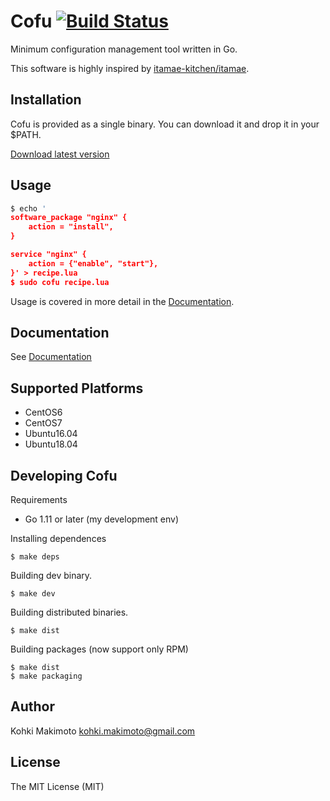 # Cofu [![Build Status](https://travis-ci.org/kohkimakimoto/cofu.svg?branch=master)](https://travis-ci.org/kohkimakimoto/cofu)

Minimum configuration management tool written in Go.

This software is highly inspired by [itamae-kitchen/itamae](https://github.com/itamae-kitchen/itamae).

## Installation

Cofu is provided as a single binary. You can download it and drop it in your $PATH.

[Download latest version](https://github.com/kohkimakimoto/cofu/releases/latest)

## Usage

```lua
$ echo '
software_package "nginx" {
    action = "install",
}

service "nginx" {
    action = {"enable", "start"},
}' > recipe.lua
$ sudo cofu recipe.lua
```

Usage is covered in more detail in the [Documentation](./docs/README.md).

## Documentation

See [Documentation](./docs/README.md)

## Supported Platforms

* CentOS6
* CentOS7
* Ubuntu16.04
* Ubuntu18.04

## Developing Cofu

Requirements

* Go 1.11 or later (my development env)

Installing dependences

```
$ make deps
```

Building dev binary.

```
$ make dev
```

Building distributed binaries.


```
$ make dist
```

Building packages (now support only RPM)

```
$ make dist
$ make packaging
```

## Author

Kohki Makimoto <kohki.makimoto@gmail.com>

## License

The MIT License (MIT)
